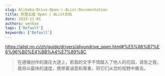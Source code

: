 ```yaml
---
slug: Alibaba-Drive-Open-|-AList-Documentation
title: 阿里云盘 Open | AList文档
date: 2023-11-01
authors: wenhao
tags: ['Default']
keywords: ['Default']
---
```

https://alist.nn.ci/zh/guide/drivers/aliyundrive_open.html#%E5%88%B7%E6%96%B0%E4%BB%A4%E7%89%8C 




 > 在遵循创作的康庄大道上，若我的文字不慎踏入了他人的花园，请告之我，我将以最快的速度，携带着诚意和尊重，将它们从您的视野中撤去。
